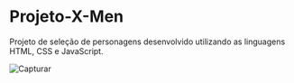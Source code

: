 # Projeto-X-Men

Projeto de seleção de personagens desenvolvido utilizando as linguagens HTML, CSS e JavaScript.

![Capturar](https://github.com/lucsvvieira/Projeto-X-Men/assets/91137463/070dbb6e-b46a-4c6e-9f6a-8870816ec9e2)



